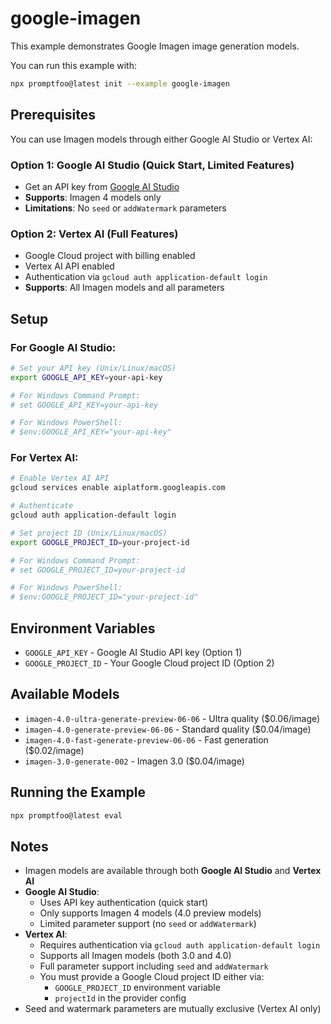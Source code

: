 # google-imagen

This example demonstrates Google Imagen image generation models.

You can run this example with:

```bash
npx promptfoo@latest init --example google-imagen
```

## Prerequisites

You can use Imagen models through either Google AI Studio or Vertex AI:

### Option 1: Google AI Studio (Quick Start, Limited Features)

- Get an API key from [Google AI Studio](https://aistudio.google.com/apikey)
- **Supports**: Imagen 4 models only
- **Limitations**: No `seed` or `addWatermark` parameters

### Option 2: Vertex AI (Full Features)

- Google Cloud project with billing enabled
- Vertex AI API enabled
- Authentication via `gcloud auth application-default login`
- **Supports**: All Imagen models and all parameters

## Setup

### For Google AI Studio:

```bash
# Set your API key (Unix/Linux/macOS)
export GOOGLE_API_KEY=your-api-key

# For Windows Command Prompt:
# set GOOGLE_API_KEY=your-api-key

# For Windows PowerShell:
# $env:GOOGLE_API_KEY="your-api-key"
```

### For Vertex AI:

```bash
# Enable Vertex AI API
gcloud services enable aiplatform.googleapis.com

# Authenticate
gcloud auth application-default login

# Set project ID (Unix/Linux/macOS)
export GOOGLE_PROJECT_ID=your-project-id

# For Windows Command Prompt:
# set GOOGLE_PROJECT_ID=your-project-id

# For Windows PowerShell:
# $env:GOOGLE_PROJECT_ID="your-project-id"
```

## Environment Variables

- `GOOGLE_API_KEY` - Google AI Studio API key (Option 1)
- `GOOGLE_PROJECT_ID` - Your Google Cloud project ID (Option 2)

## Available Models

- `imagen-4.0-ultra-generate-preview-06-06` - Ultra quality ($0.06/image)
- `imagen-4.0-generate-preview-06-06` - Standard quality ($0.04/image)
- `imagen-4.0-fast-generate-preview-06-06` - Fast generation ($0.02/image)
- `imagen-3.0-generate-002` - Imagen 3.0 ($0.04/image)

## Running the Example

```bash
npx promptfoo@latest eval
```

## Notes

- Imagen models are available through both **Google AI Studio** and **Vertex AI**
- **Google AI Studio**:
  - Uses API key authentication (quick start)
  - Only supports Imagen 4 models (4.0 preview models)
  - Limited parameter support (no `seed` or `addWatermark`)
- **Vertex AI**:
  - Requires authentication via `gcloud auth application-default login`
  - Supports all Imagen models (both 3.0 and 4.0)
  - Full parameter support including `seed` and `addWatermark`
  - You must provide a Google Cloud project ID either via:
    - `GOOGLE_PROJECT_ID` environment variable
    - `projectId` in the provider config
- Seed and watermark parameters are mutually exclusive (Vertex AI only)
